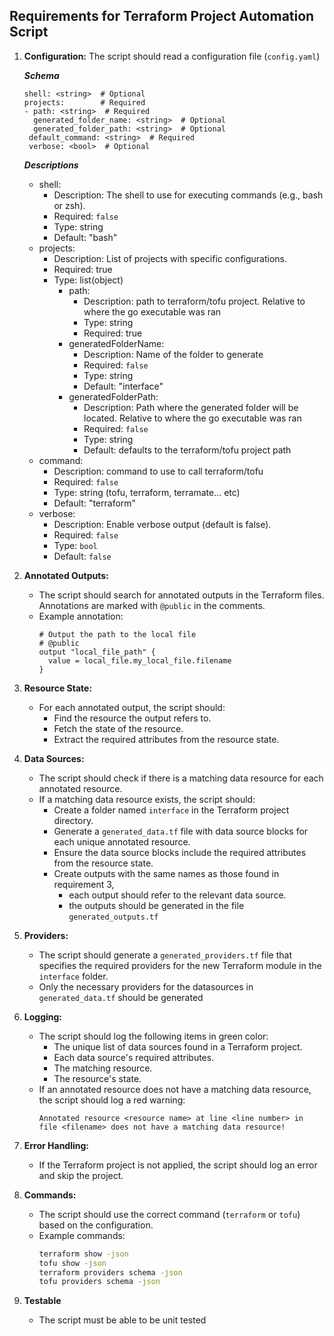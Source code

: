 ## Requirements for Terraform Project Automation Script

1. **Configuration:**
   The script should read a configuration file (`config.yaml`)
   
   ***Schema***
   ```
   shell: <string>  # Optional
   projects:        # Required
   - path: <string>  # Required
     generated_folder_name: <string>  # Optional
     generated_folder_path: <string>  # Optional
    default_command: <string>  # Required
    verbose: <bool>  # Optional
    ```
    ***Descriptions***
    - shell: 
      - Description: The shell to use for executing commands (e.g., bash or zsh). 
      - Required: `false`
      - Type: string
      - Default: "bash"
    - projects: 
      - Description: List of projects with specific configurations.
      - Required: true
      - Type: list(object)
          - path: 
            - Description: path to terraform/tofu project. Relative to where the go executable was ran
            - Type: string
            - Required: true
          - generatedFolderName: 
            - Description: Name of the folder to generate 
            - Required: `false` 
            - Type: string
            - Default: "interface" 
          - generatedFolderPath:
             - Description: Path where the generated folder will be located. Relative to where the go executable was ran
             - Required: `false`
             - Type: string
             - Default: defaults to the terraform/tofu project path 
    - command:
      - Description: command to use to call terraform/tofu
      - Required: `false`
      - Type: string (tofu, terraform, terramate... etc)
      - Default: "terraform" 
    - verbose: 
      - Description: Enable verbose output (default is false).
      - Required: `false`
      - Type: `bool`
      - Default: `false`

2. **Annotated Outputs:**
    - The script should search for annotated outputs in the Terraform files. Annotations are marked with `@public` in 
      the comments.
    - Example annotation:
        ```hcl
        # Output the path to the local file
        # @public
        output "local_file_path" {
          value = local_file.my_local_file.filename
        }
        ```

3. **Resource State:**
   - For each annotated output, the script should:
     - Find the resource the output refers to.
     - Fetch the state of the resource.
     - Extract the required attributes from the resource state.         

4. **Data Sources:**
    - The script should check if there is a matching data resource for each annotated resource.
    - If a matching data resource exists, the script should:
        - Create a folder named `interface` in the Terraform project directory.
        - Generate a `generated_data.tf` file with data source blocks for each unique annotated resource.
        - Ensure the data source blocks include the required attributes from the resource state.
        - Create outputs with the same names as those found in requirement 3, 
          - each output should refer to the relevant data source. 
          - the outputs should be generated in the file `generated_outputs.tf`

5. **Providers:**
    - The script should generate a `generated_providers.tf` file that specifies the required providers for the new 
      Terraform module in the `interface` folder.
    - Only the necessary providers for the datasources in `generated_data.tf` should be generated

6. **Logging:**
    - The script should log the following items in green color:
        - The unique list of data sources found in a Terraform project.
        - Each data source's required attributes.
        - The matching resource.
        - The resource's state.
    - If an annotated resource does not have a matching data resource, the script should log a red warning:
        ```
        Annotated resource <resource name> at line <line number> in file <filename> does not have a matching data resource!
        ```

7. **Error Handling:**
    - If the Terraform project is not applied, the script should log an error and skip the project.

8. **Commands:**
    - The script should use the correct command (`terraform` or `tofu`) based on the configuration.
    - Example commands:
        ```bash
        terraform show -json
        tofu show -json
        terraform providers schema -json
        tofu providers schema -json
        ```
9. **Testable**
    - The script must be able to be unit tested